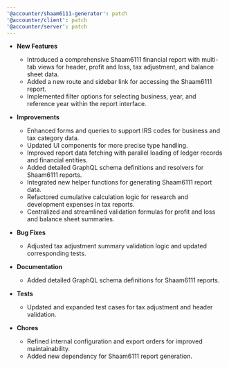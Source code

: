 ```yaml
---
'@accounter/shaam6111-generator': patch
'@accounter/client': patch
'@accounter/server': patch
---
```


- **New Features**
  - Introduced a comprehensive Shaam6111 financial report with multi-tab views for header, profit and loss, tax adjustment, and balance sheet data.
  - Added a new route and sidebar link for accessing the Shaam6111 report.
  - Implemented filter options for selecting business, year, and reference year within the report interface.

- **Improvements**
  - Enhanced forms and queries to support IRS codes for business and tax category data.
  - Updated UI components for more precise type handling.
  - Improved report data fetching with parallel loading of ledger records and financial entities.
  - Added detailed GraphQL schema definitions and resolvers for Shaam6111 reports.
  - Integrated new helper functions for generating Shaam6111 report data.
  - Refactored cumulative calculation logic for research and development expenses in tax reports.
  - Centralized and streamlined validation formulas for profit and loss and balance sheet summaries.

- **Bug Fixes**
  - Adjusted tax adjustment summary validation logic and updated corresponding tests.

- **Documentation**
  - Added detailed GraphQL schema definitions for Shaam6111 reports.

- **Tests**
  - Updated and expanded test cases for tax adjustment and header validation.

- **Chores**
  - Refined internal configuration and export orders for improved maintainability.
  - Added new dependency for Shaam6111 report generation.
